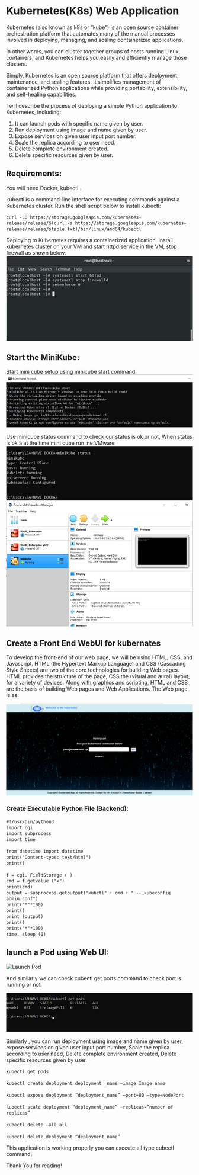 # Kubernetes(K8s) Web Application

Kubernetes (also known as k8s or “kube”) is an open source container orchestration platform that automates many of the manual processes involved in deploying, managing, and scaling containerized applications.

In other words, you can cluster together groups of hosts running Linux containers, and Kubernetes helps you easily and efficiently manage those clusters.

Simply, Kubernetes is an open source platform that offers deployment, maintenance, and scaling features. It simplifies management of containerized Python applications while providing portability, extensibility, and self-healing capabilities.

I will describe the process of deploying a simple Python application to Kubernetes, including:

1. It can launch pods with specific name given by user.
1. Run deployment using image and name given by user.
1. Expose services on given user input port number.
1. Scale the replica according to user need.
1. Delete complete environment created.
1. Delete specific resources given by user.

## Requirements:
You will need Docker, kubectl .

kubectl is a command-line interface for executing commands against a Kubernetes cluster. Run the shell script below to install kubectl:

```
curl -LO https://storage.googleapis.com/kubernetes-release/release/$(curl -s https://storage.googleapis.com/kubernetes-release/release/stable.txt)/bin/linux/amd64/kubectl
```

Deploying to Kubernetes requires a containerized application. Install kubernetes cluster on your VM and start httpd service in the VM, stop firewall as shown below.
![k8s_start](image1.png)

## Start the MiniKube:

Start mini cube setup using minicube start command
![Minikube_start](minicube_launch.jpeg)

Use minicube status command to check our status is ok or not, When status is ok a at the time mini cube run ine VMware
![Minikube_status](minicube_status.jpeg)
![Minikube_VM](minicube_vm.jpeg)

## Create a Front End WebUI for kubernates

To develop the front-end of our web page, we will be using HTML, CSS, and Javascript. HTML (the Hypertext Markup Language) and CSS (Cascading Style Sheets) are two of the core technologies for building Web pages. HTML provides the structure of the page, CSS the (visual and aural) layout, for a variety of devices. Along with graphics and scripting, HTML and CSS are the basis of building Web pages and Web Applications. The Web page is as:

![Web UI](web_GUI.png)

### Create Executable Python File (Backend):

```
#!/usr/bin/python3
import cgi
import subprocess
import time

from datetime import datetime
print("Content-type: text/html")
print()

f = cgi. FieldStorage ( )
cmd = f.getvalue ("x")
print(cmd)
output = subprocess.getoutput("kubctl" + cmd + " -- kubeconfig admin.conf")
print("*"*100)
print()
print (output)
print()
print("*"*100)
time. sleep (0)
```
## launch a Pod using Web UI:

![Launch Pod](launch_pod_web_ui.png)

And similarly we can check cubectl get ports command to check port is running or not

![get running ports](get_ports_minikube.jpeg)

Similarly , you can run deployment using image and name given by user, expose services on given user input port number, Scale the replica according to user need, Delete complete environment created, Delete specific resources given by user.

```
kubectl get pods

kubectl create deployment deployment _name –image Image_name

kubectl expose deployment “deployment_name” –port=80 –type=NodePort

kubectl scale deployment “deployment_name” –replicas=”number of replicas”

kubectl delete –all all

kubectl delete deployment “deployment_name”

```

This application is working properly you can execute all type cubectl command,

Thank You for reading!


